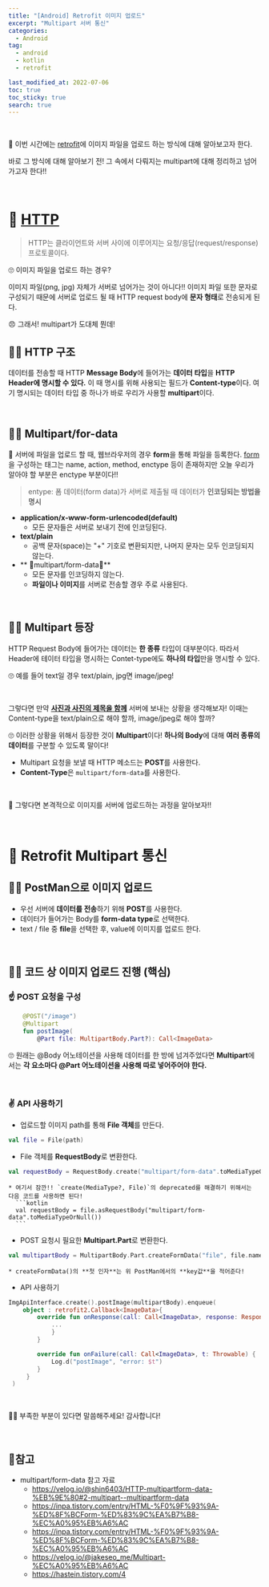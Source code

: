```yaml
---
title: "[Android] Retrofit 이미지 업로드"
excerpt: "Multipart 서버 통신"
categories:
  - Android
tag:
  - android 
  - kotlin
  - retrofit

last_modified_at: 2022-07-06
toc: true
toc_sticky: true
search: true
---
```


<br>

👩 이번 시간에는 [retrofit](https://915dbfl.github.io/android/retrofit2/)에 이미지 파일을 업로드 하는 방식에 대해 알아보고자 한다.

바로 그 방식에 대해 알아보기 전! 그 속에서 다뤄지는 multipart에 대해 정리하고 넘어가고자 한다!!

<br>

# 👩 [HTTP](https://ko.wikipedia.org/wiki/HTTP)
 > HTTP는 클라이언트와 서버 사이에 이루어지는 요청/응답(request/response) 프로토콜이다.

 🙄 이미지 파일을 업로드 하는 경우?

  이미지 파일(png, jpg) 자체가 서버로 넘어가는 것이 아니다!! 이미지 파일 또한 문자로 구성되기 때문에 서버로 업로드 될 때 HTTP request body에 **문자 형태**로 전송되게 된다.


😠 그래서! multipart가 도대체 뭔데!

## 🙋‍♀️ HTTP 구조
데이터를 전송할 때 HTTP **Message Body**에 들어가는 **데이터 타입**을 **HTTP Header에 명시할 수 있다.** 이 때 명시를 위해 사용되는 필드가 **Content-type**이다. 여기 명시되는 데이터 타입 중 하나가 바로 우리가 사용할 **multipart**이다.

<br>

## 🙋‍♀️ Multipart/for-data

👩 서버에 파일을 업로드 할 때, 웹브라우저의 경우 **form**을 통해 파일을 등록한다. [form](https://inpa.tistory.com/entry/HTML-%F0%9F%93%9A-%ED%8F%BCForm-%ED%83%9C%EA%B7%B8-%EC%A0%95%EB%A6%AC)을 구성하는 태그는 name, action, method, enctype 등이 존재하지만 오늘 우리가 알아야 할 부분은 enctype 부분이다!!

> entype: 폼 데이터(form data)가 서버로 제출될 때 데이터가 **인코딩되는 방법을 명시**

* **application/x-www-form-urlencoded(default)**
  * 모든 문자들은 서버로 보내기 전에 인코딩된다.
* **text/plain**
  * 공백 문자(space)는 "+" 기호로 변환되지만, 나머지 문자는 모두 인코딩되지 않는다.
* ** 🔔multipart/form-data🔔**
  * 모든 문자를 인코딩하지 않는다.
  * **파일이나 이미지**를 서버로 전송할 경우 주로 사용된다.

<br>

## 🙋‍♀️ Multipart 등장

HTTP Request Body에 들어가는 데이터는 **한 종류** 타입이 대부분이다. 따라서 Header에 테이터 타입을 명시하는 Contet-type에도 **하나의 타입**만을 명시할 수 있다. 

🙄 예를 들어 text일 경우 text/plain, jpg면 image/jpeg!

<br>

그렇다면 만약 **<u>사진과 사진의 제목을 함께</u>** 서버에 보내는 상황을 생각해보자! 이때는 Content-type을 text/plain으로 해야 할까, image/jpeg로 해야 할까?

🙄 이러한 상황을 위해서 등장한 것이 **Multipart**이다! **하나의 Body**에 대해 **여러 종류의 데이터**를 구분할 수 있도록 말이다!

* Multipart 요청을 보낼 때 HTTP 메소드는 **POST**를 사용한다.
* **Content-Type**은 `multipart/form-data`를 사용한다.

<br>

👩 그렇다면 본격적으로 이미지를 서버에 업로드하는 과정을 알아보자!!

<br>

# 👩 Retrofit Multipart 통신

## 🙋‍♀️ PostMan으로 이미지 업로드

* 우선 서버에 **데이터를 전송**하기 위해 **POST**를 사용한다.
* 데이터가 들어가는 Body를 **form-data type**로 선택한다.
* text / file 중 **file**을 선택한 후, value에 이미지를 업로드 한다.

<br>

## 🙋‍♀️ 코드 상 이미지 업로드 진행 (핵심)

### ☝️ **POST 요청을 구성**

```kotlin
    @POST("/image")
    @Multipart
    fun postImage(
        @Part file: MultipartBody.Part?): Call<ImageData>
```
🙄 원래는 @Body 어노테이션을 사용해 데이터를 한 방에 넘겨주었다면 **Multipart**에서는 **각 요소마다 @Part 어노테이션을 사용해 따로 넣어주어야 한다.**

<br>

### ✌️ **API 사용하기**
  * 업로드할 이미지 path를 통해 **File 객체**를 만든다.
  ```kotlin
  val file = File(path)
  ```
  * File 객체를 **RequestBody**로 변환한다.
  ```kotlin
  val requestBody = RequestBody.create("multipart/form-data".toMediaTypeOrNull(), file)
  ```
    * 여기서 잠깐!! `create(MediaType?, File)`의 deprecated를 해결하기 위해서는 다음 코드를 사용하면 된다!
      ```kotlin
      val requestBody = file.asRequestBody("multipart/form-data".toMediaTypeOrNull())
      ```
  * POST 요청시 필요한 **Multipart.Part**로 변환한다.
  ```kotlin
  val multipartBody = MultipartBody.Part.createFormData("file", file.name, requstBody)
  ```
    * createFormData()의 **첫 인자**는 위 PostMan에서의 **key값**을 적어준다!
  * API 사용하기
  ```kotlin
  ImgApiInterface.create().postImage(multipartBody).enqueue(
      object : retrofit2.Callback<ImageData>{
          override fun onResponse(call: Call<ImageData>, response: Response<ImageData>) {
              ...
              }
          }

          override fun onFailure(call: Call<ImageData>, t: Throwable) {
              Log.d("postImage", "error: $t")
          }
       }
   )
  ```


<br>

  🙇‍♀️ 부족한 부분이 있다면 말씀해주세요! 감사합니다!

<br>

## 📃참고
* multipart/form-data 참고 자료
  * <https://velog.io/@shin6403/HTTP-multipartform-data-%EB%9E%80#2-multipart--multipartform-data>
  * <https://inpa.tistory.com/entry/HTML-%F0%9F%93%9A-%ED%8F%BCForm-%ED%83%9C%EA%B7%B8-%EC%A0%95%EB%A6%AC>
  * <https://inpa.tistory.com/entry/HTML-%F0%9F%93%9A-%ED%8F%BCForm-%ED%83%9C%EA%B7%B8-%EC%A0%95%EB%A6%AC>
  * <https://velog.io/@jakeseo_me/Multipart-%EC%A0%95%EB%A6%AC>
  * <https://hastein.tistory.com/4>
